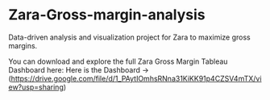 # Zara-Gross-margin-analysis
Data-driven analysis and visualization project for Zara to maximize gross margins.

You can download and explore the full Zara Gross Margin Tableau Dashboard here:
Here is the Dashboard ->(https://drive.google.com/file/d/1_PAytIOmhsRNna31KiKK91p4CZSV4mTX/view?usp=sharing)
